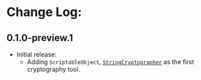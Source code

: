 # Change Log:

## 0.1.0-preview.1

- Initial release:
    - Adding `ScriptableObject`, [`StringCryptographer`](/Runtime/StringCryptographer.cs) as the first cryptography tool.
